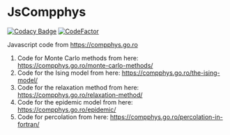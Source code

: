 # JsCompphys

[![Codacy Badge](https://api.codacy.com/project/badge/Grade/957d04854f5641d5a61402b7c977f4cb)](https://app.codacy.com/gh/aromanro/JsCompphys?utm_source=github.com&utm_medium=referral&utm_content=aromanro/JsCompphys&utm_campaign=Badge_Grade_Settings)
[![CodeFactor](https://www.codefactor.io/repository/github/aromanro/jscompphys/badge)](https://www.codefactor.io/repository/github/aromanro/jscompphys)

Javascript code from https://compphys.go.ro

1.  Code for Monte Carlo methods from here: https://compphys.go.ro/monte-carlo-methods/
2.  Code for the Ising model from here: https://compphys.go.ro/the-ising-model/
3.  Code for the relaxation method from here: https://compphys.go.ro/relaxation-method/
4.  Code for the epidemic model from here: https://compphys.go.ro/epidemic/
5.  Code for percolation from here: https://compphys.go.ro/percolation-in-fortran/

